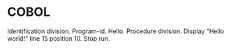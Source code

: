 # COBOL

Identification division. 
Program-id. Hello.
Procedure division.
Display "Hello world!" line 15 position 10.
Stop run.